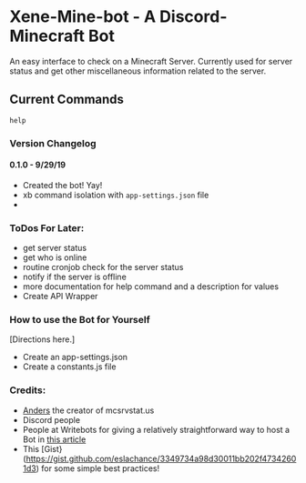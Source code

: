 # Xene-Mine-bot - A Discord-Minecraft Bot
An easy interface to check on a Minecraft Server. Currently used for server status and get other miscellaneous information related to the server.

## Current Commands

`help`

### Version Changelog  
#### 0.1.0 - 9/29/19  
- Created the bot! Yay!
- xb command isolation with `app-settings.json` file
-

### ToDos For Later:
- get server status
- get who is online
- routine cronjob check for the server status
- notify if the server is offline
- more documentation for help command and a description for values
- Create API Wrapper

### How to use the Bot for Yourself
[Directions here.]
- Create an app-settings.json
- Create a constants.js file

### Credits:
- [Anders](https://twitter.com/spirit55555dk) the creator of mcsrvstat.us
- Discord people
- People at Writebots for giving a relatively straightforward way to host a Bot in [this article](https://www.writebots.com/discord-bot-hosting/)
- This [Gist}(https://gist.github.com/eslachance/3349734a98d30011bb202f47342601d3) for some simple best practices!

